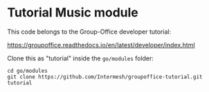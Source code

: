 # Tutorial Music module

This code belongs to the Group-Office developer tutorial:

https://groupoffice.readthedocs.io/en/latest/developer/index.html

Clone this as "tutorial" inside the `go/modules` folder:

```
cd go/modules
git clone https://github.com/Intermesh/groupoffice-tutorial.git tutorial
````